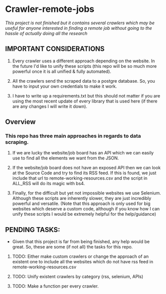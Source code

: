 # Crawler-remote-jobs

*This project is not finished but it contains several crawlers which may be useful for anyone interested in finding a remote job without going to the hassle of actually doing all the research*

## IMPORTANT CONSIDERATIONS

1. Every crawler uses a different approach depending on the website. In the future I'd like to unify these scripts (this repo will be so much more powerful once it is all unified & fully automated). 

2. All the crawlers send the scraped data to a postgre database. So, you have to input your own credentials to make it work.

3. I have to write up a requirements.txt but this should not matter if you are using the most recent update of every library that is used here (if there are any changes I will write it down).

## Overview

### This repo has three main approaches in regards to data scraping.

1. If we are lucky the website/job board has an API which we can easily use to find all the elements we want from the JSON. 

2. If the website/job board does not have an exposed API then we can look at the Source Code and try to find its RSS feed. If this is found, we just include that url to remote-working-resources.csv and the script in ALL_RSS will do its magic with bs4. 

3. Finally, for the difficult but yet not impossible websites we use Selenium. Although these scripts are inherently slower, they are just incredibly powerful and versatile. (Note that this approach is only used for big websites which deserve a custom code, although if you know how I can unify these scripts I would be extremely helpful for the help/guidance)

## PENDING TASKS:

- Given that this project is far from being finished, any help would be great. So, these are some (if not all) the tasks for this repo.

1. TODO: Either make custom crawlers or change the approach of an existent one to include all the websites which do not have rss feed in remote-working-resources.csv

2. TODO: Unify existent crawlers by category (rss, selenium, APIs)

3. TODO: Make a function per every crawler.